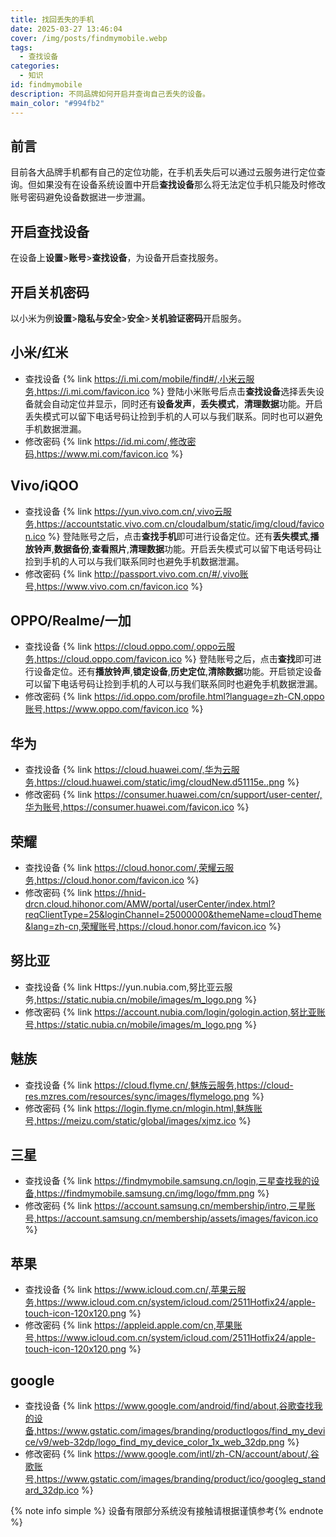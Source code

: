 ```yaml
---
title: 找回丢失的手机
date: 2025-03-27 13:46:04
cover: /img/posts/findmymobile.webp
tags:
  - 查找设备
categories:
  - 知识
id: findmymobile
description: 不同品牌如何开启并查询自己丢失的设备。
main_color: "#994fb2"
---
```

## 前言
目前各大品牌手机都有自己的定位功能，在手机丢失后可以通过云服务进行定位查询。但如果没有在设备系统设置中开启**查找设备**那么将无法定位手机只能及时修改账号密码避免设备数据进一步泄漏。

## 开启查找设备
在设备上**设置**>**账号**>**查找设备**，为设备开启查找服务。
## 开启关机密码
以小米为例**设置**>**隐私与安全**>**安全**>**关机验证密码**开启服务。
## 小米/红米
- 查找设备
{% link https://i.mi.com/mobile/find#/,小米云服务,https://i.mi.com/favicon.ico %}
登陆小米账号后点击**查找设备**选择丢失设备就会自动定位并显示，同时还有**设备发声**，**丢失模式**，**清理数据**功能。开启丢失模式可以留下电话号码让捡到手机的人可以与我们联系。同时也可以避免手机数据泄漏。
- 修改密码
{% link https://id.mi.com/,修改密码,https://www.mi.com/favicon.ico %}

## Vivo/iQOO

- 查找设备
{% link https://yun.vivo.com.cn/,vivo云服务,https://accountstatic.vivo.com.cn/cloudalbum/static/img/cloud/favicon.ico %}
登陆账号之后，点击**查找手机**即可进行设备定位。还有**丢失模式**,**播放铃声**,**数据备份**,**查看照片**,**清理数据**功能。开启丢失模式可以留下电话号码让捡到手机的人可以与我们联系同时也避免手机数据泄漏。
- 修改密码
{% link http://passport.vivo.com.cn/#/,vivo账号,https://www.vivo.com.cn/favicon.ico %}


## OPPO/Realme/一加

- 查找设备
{% link https://cloud.oppo.com/,oppo云服务,https://cloud.oppo.com/favicon.ico %}
登陆账号之后，点击**查找**即可进行设备定位。还有**播放铃声**,**锁定设备**,**历史定位**,**清除数据**功能。开启锁定设备可以留下电话号码让捡到手机的人可以与我们联系同时也避免手机数据泄漏。
- 修改密码
{% link https://id.oppo.com/profile.html?language=zh-CN,oppo账号,https://www.oppo.com/favicon.ico %}

## 华为
- 查找设备
{% link https://cloud.huawei.com/,华为云服务,https://cloud.huawei.com/static/img/cloudNew.d51115e..png %}
- 修改密码
{% link https://consumer.huawei.com/cn/support/user-center/,华为账号,https://consumer.huawei.com/favicon.ico %}

## 荣耀
- 查找设备
{% link https://cloud.honor.com/,荣耀云服务,https://cloud.honor.com/favicon.ico %}
- 修改密码
{% link https://hnid-drcn.cloud.hihonor.com/AMW/portal/userCenter/index.html?reqClientType=25&loginChannel=25000000&themeName=cloudTheme&lang=zh-cn,荣耀账号,https://cloud.honor.com/favicon.ico %}

## 努比亚
- 查找设备
{% link Https://yun.nubia.com,努比亚云服务,https://static.nubia.cn/mobile/images/m_logo.png %}
- 修改密码
{% link https://account.nubia.com/login/gologin.action,努比亚账号,https://static.nubia.cn/mobile/images/m_logo.png %}

## 魅族
- 查找设备
{% link https://cloud.flyme.cn/,魅族云服务,https://cloud-res.mzres.com/resources/sync/images/flymelogo.png %}
- 修改密码
{% link https://login.flyme.cn/mlogin.html,魅族账号,https://meizu.com/static/global/images/xjmz.ico %}

## 三星
- 查找设备
{% link https://findmymobile.samsung.cn/login,三星查找我的设备,https://findmymobile.samsung.cn/img/logo/fmm.png %}
- 修改密码
{% link https://account.samsung.cn/membership/intro,三星账号,https://account.samsung.cn/membership/assets/images/favicon.ico %}

## 苹果
- 查找设备
{% link https://www.icloud.com.cn/,苹果云服务,https://www.icloud.com.cn/system/icloud.com/2511Hotfix24/apple-touch-icon-120x120.png %}
- 修改密码
{% link https://appleid.apple.com/cn,苹果账号,https://www.icloud.com.cn/system/icloud.com/2511Hotfix24/apple-touch-icon-120x120.png %}

## google
- 查找设备
{% link https://www.google.com/android/find/about,谷歌查找我的设备,https://www.gstatic.com/images/branding/productlogos/find_my_device/v9/web-32dp/logo_find_my_device_color_1x_web_32dp.png %}
- 修改密码
{% link https://www.google.com/intl/zh-CN/account/about/,谷歌账号,https://www.gstatic.com/images/branding/product/ico/googleg_standard_32dp.ico %}

{% note info simple %} 设备有限部分系统没有接触请根据谨慎参考{% endnote %}

